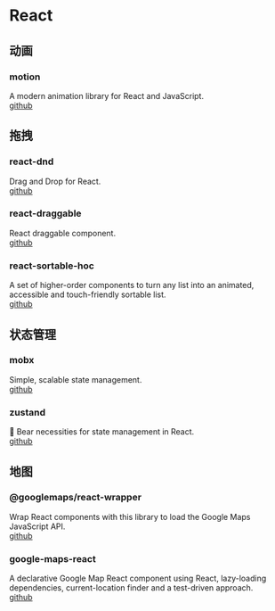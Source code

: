 # React

## 动画

### motion
A modern animation library for React and JavaScript. <br>
[github](https://github.com/motiondivision/motion)

## 拖拽

### react-dnd
Drag and Drop for React. <br>
[github](https://github.com/react-dnd/react-dnd)

### react-draggable
React draggable component. <br>
[github](https://github.com/react-grid-layout/react-draggable)

### react-sortable-hoc
A set of higher-order components to turn any list into an animated, accessible and touch-friendly sortable list. <br>
[github](https://github.com/clauderic/react-sortable-hoc)


## 状态管理

### mobx
Simple, scalable state management.<br>
[github](https://github.com/mobxjs/mobx)

### zustand
🐻 Bear necessities for state management in React. <br>
[github](https://github.com/pmndrs/zustand)

## 地图

### @googlemaps/react-wrapper
Wrap React components with this library to load the Google Maps JavaScript API. <br>
[github](https://github.com/googlemaps/react-wrapper)

### google-maps-react
A declarative Google Map React component using React, lazy-loading dependencies, current-location finder and a test-driven approach. <br>
[github](https://github.com/fullstackreact/google-maps-react)
